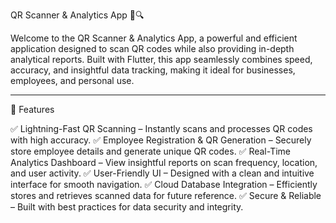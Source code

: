 QR Scanner & Analytics App 📱🔍

Welcome to the QR Scanner & Analytics App, a powerful and efficient application designed to scan QR codes while also providing in-depth analytical reports. Built with Flutter, this app seamlessly combines speed, accuracy, and insightful data tracking, making it ideal for businesses, employees, and personal use.


---

🚀 Features

✅ Lightning-Fast QR Scanning – Instantly scans and processes QR codes with high accuracy.
✅ Employee Registration & QR Generation – Securely store employee details and generate unique QR codes.
✅ Real-Time Analytics Dashboard – View insightful reports on scan frequency, location, and user activity.
✅ User-Friendly UI – Designed with a clean and intuitive interface for smooth navigation.
✅ Cloud Database Integration – Efficiently stores and retrieves scanned data for future reference.
✅ Secure & Reliable – Built with best practices for data security and integrity.
